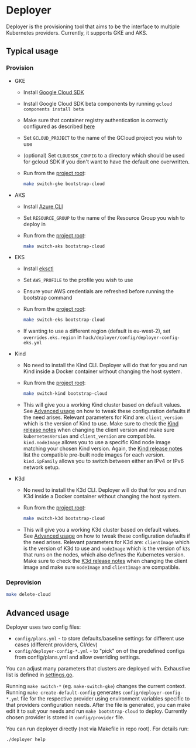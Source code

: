 # Deployer

Deployer is the provisioning tool that aims to be the interface to multiple Kubernetes providers. Currently, it supports GKE and AKS.

## Typical usage

### Provision

* GKE

  * Install [Google Cloud SDK](https://cloud.google.com/sdk/install)
  * Install Google Cloud SDK beta components by running `gcloud components install beta`
  * Make sure that container registry authentication is correctly configured as described [here](https://cloud.google.com/container-registry/docs/advanced-authentication)
  * Set `GCLOUD_PROJECT` to the name of the GCloud project you wish to use
  * (optional) Set `CLOUDSDK_CONFIG` to a directory which should be used for gcloud SDK if you don't want to have the default one overwritten.
  * Run from the [project root](/):

    ```bash
    make switch-gke bootstrap-cloud
    ```

* AKS

  * Install [Azure CLI](https://docs.microsoft.com/en-us/cli/azure/install-azure-cli?view=azure-cli-latest)
  * Set `RESOURCE_GROUP` to the name of the Resource Group you wish to deploy in
  * Run from the [project root](/):

    ```bash
    make switch-aks bootstrap-cloud
    ```

* EKS

  * Install [eksctl](https://github.com/eksctl-io/eksctl?tab=readme-ov-file#installation)
  * Set `AWS_PROFILE` to the profile you wish to use
  * Ensure your AWS credentials are refreshed before running the bootstrap command
  * Run from the [project root](/):

    ```bash
    make switch-eks bootstrap-cloud
    ```

  * If wanting to use a different region (default is eu-west-2), set `overrides.eks.region` in `hack/deployer/config/deployer-config-eks.yml`

* Kind
  * No need to install the Kind CLI. Deployer will do that for you and run Kind inside a Docker container without changing the host system.
  * Run from the [project root](/):

    ```bash
    make switch-kind bootstrap-cloud
    ```

  * This will give you a working Kind cluster based on default values. See [Advanced usage](#advanced-usage) on how to tweak these configuration defaults if the need arises. Relevant parameters for Kind are: `client_version` which is the version of Kind to use. Make sure to check the [Kind release notes](https://github.com/kubernetes-sigs/kind/releases) when changing the client version and make sure `kubernetesVersion` and `client_version` are compatible. `kind.nodeImage` allows you to use a specific Kind node image matching your chosen Kind version. Again, the [Kind release notes](https://github.com/kubernetes-sigs/kind/releases) list the compatible pre-built node images for each version. `kind.ipFamily` allows you to switch between either an IPv4 or IPv6 network setup.

* K3d
  * No need to install the K3d CLI. Deployer will do that for you and run K3d inside a Docker container without changing the host system.
  * Run from the [project root](/):

    ```bash
    make switch-k3d bootstrap-cloud
    ```

  * This will give you a working K3d cluster based on default values. See [Advanced usage](#advanced-usage) on how to tweak these configuration defaults if the need arises. Relevant parameters for K3d are: `clientImage` which is the version of K3d to use and `nodeImage` which is the version of `k3s` that runs on the nodes, which also defines the Kubernetes version. Make sure to check the [K3d release notes](https://github.com/k3d-io/k3d/releases) when changing the client image and make sure `nodeImage` and `clientImage` are compatible.

### Deprovision

```bash
make delete-cloud
```

## Advanced usage

Deployer uses two config files:

* `config/plans.yml` - to store defaults/baseline settings for different use cases (different providers, CI/dev)
* `config/deployer-config-*.yml` - to "pick" on of the predefined configs from config/plans.yml and allow overriding settings.

You can adjust many parameters that clusters are deployed with. Exhaustive list is defined in [settings.go](runner/settings.go).

Running `make switch-*` (eg. `make-switch-gke`) changes the current context. Running `make create-default-config` generates `config/deployer-config-*.yml` file for the respective provider using environment variables specific to that providers configuration needs. After the file is generated, you can make edit it to suit your needs and run `make bootstrap-cloud` to deploy. Currently chosen provider is stored in `config/provider` file.

You can run deployer directly (not via Makefile in repo root). For details run:

```bash
./deployer help
```
